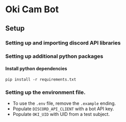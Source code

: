 # Oki Cam Bot
## Setup
### Setting up and importing discord API libraries

### Setting up additional python packages
#### Install python dependencies
`pip install -r requirements.txt`

### Setting up the environment file.
* To use the `.env` file, remove the `.example` ending. 
* Populate `DISCORD_API_CLIENT` with a bot API key. 
* Populate `OKI_UID` with UID from a test subject.
